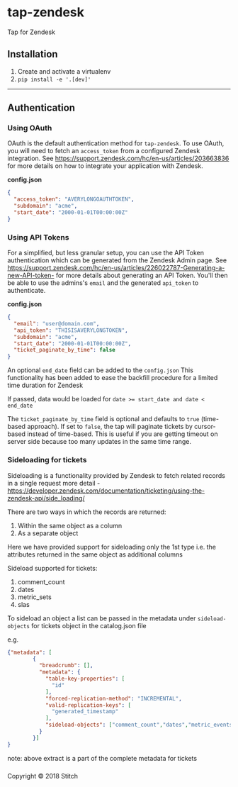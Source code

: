 # tap-zendesk
Tap for Zendesk

## Installation

1. Create and activate a virtualenv
1. `pip install -e '.[dev]'`

---

## Authentication

### Using OAuth

OAuth is the default authentication method for `tap-zendesk`. To use OAuth, you will need to fetch an `access_token` from a configured Zendesk integration. See https://support.zendesk.com/hc/en-us/articles/203663836 for more details on how to integrate your application with Zendesk.

**config.json**
```json
{
  "access_token": "AVERYLONGOAUTHTOKEN",
  "subdomain": "acme",
  "start_date": "2000-01-01T00:00:00Z"
}


```

### Using API Tokens

For a simplified, but less granular setup, you can use the API Token authentication which can be generated from the Zendesk Admin page. See https://support.zendesk.com/hc/en-us/articles/226022787-Generating-a-new-API-token- for more details about generating an API Token. You'll then be able to use the admins's `email` and the generated `api_token` to authenticate.

**config.json**
```json
{
  "email": "user@domain.com",
  "api_token": "THISISAVERYLONGTOKEN",
  "subdomain": "acme",
  "start_date": "2000-01-01T00:00:00Z",
  "ticket_paginate_by_time": false
}
```

An optional `end_date` field can be added to the `config.json`
This functionality has been added to ease the backfill procedure for a limited time duration for Zendesk

If passed, data would be loaded for `date >= start_date and date < end_date`

The `ticket_paginate_by_time` field is optional and defaults to `true` (time-based approach). 
If set to `false`, the tap will paginate tickets by cursor-based instead of time-based. 
This is useful if you are getting timeout on server side because too many updates in the same time range.

### Sideloading for tickets

Sideloading is a functionality provided by Zendesk to fetch related records in a single request 
more detail - https://developer.zendesk.com/documentation/ticketing/using-the-zendesk-api/side_loading/

There are two ways in which the records are returned:

1. Within the same object as a column
2. As a separate object 

Here we have provided support for sideloading only the 1st type i.e. the attributes returned in the same object as additional columns

Sideload supported for tickets:
1. comment_count
2. dates
3. metric_sets
4. slas

To sideload an object a list can be passed in the metadata under `sideload-objects` for tickets object in the catalog.json file

e.g.
```json
{"metadata": [
        {
          "breadcrumb": [],
          "metadata": {
            "table-key-properties": [
              "id"
            ],
            "forced-replication-method": "INCREMENTAL",
            "valid-replication-keys": [
              "generated_timestamp"
            ],
            "sideload-objects": ["comment_count","dates","metric_events","slas"]
          }
        }]
}
```

note: above extract is a part of the complete metadata for tickets 
### 
Copyright &copy; 2018 Stitch
